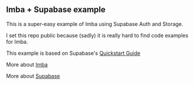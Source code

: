 
## Imba + Supabase example

This is a super-easy example of Imba using Supabase Auth and Storage. 

I set this repo public because (sadly) it is really hard to find code examples for Imba.

This example is based on Supabase's [Quickstart Guide](https://supabase.com/docs/guides/with-react)

More about [Imba](https://imba.io)

More about [Supabase](https://supabase.com/)

